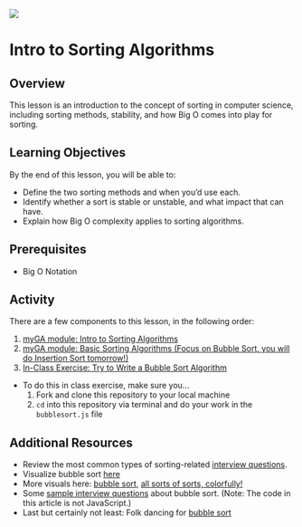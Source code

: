 ![](https://ga-dash.s3.amazonaws.com/production/assets/logo-9f88ae6c9c3871690e33280fcf557f33.png)

# Intro to Sorting Algorithms

## Overview

This lesson is an introduction to the concept of sorting in computer science,
including sorting methods, stability, and how Big O comes into play for sorting.

## Learning Objectives

By the end of this lesson, you will be able to:

- Define the two sorting methods and when you’d use each.
- Identify whether a sort is stable or unstable, and what impact that can have.
- Explain how Big O complexity applies to sorting algorithms.

## Prerequisites

- Big O Notation

## Activity 

There are a few components to this lesson, in the following order:

1. [myGA module: Intro to Sorting Algorithms](https://my.generalassemb.ly/activities/818?from=dashboard&assignmentUuid=4cdfc361-13c8-48ec-9e6f-8ac374151e7f)
1. [myGA module: Basic Sorting Algorithms (Focus on Bubble Sort, you will do Insertion Sort tomorrow!)]() 
2. [In-Class Exercise: Try to Write a Bubble Sort Algorithm](./bubblesort.js)
  - To do this in class exercise, make sure you...
    1. Fork and clone this repository to your local machine 
    1. `cd` into this repository via terminal and do your work in the `bubblesort.js` file

## Additional Resources

- Review the most common types of sorting-related
  [interview questions](https://www.techiedelight.com/sorting-interview-questions/).
- Visualize bubble sort [here](https://www.hackerearth.com/practice/algorithms/sorting/bubble-sort/visualize)
- More visuals here: [bubble sort](https://www.youtube.com/watch?v=Cq7SMsQBEUw), [all sorts of sorts, colorfully!](https://imgur.com/gallery/voutF#7VfpnQp)
- Some [sample interview questions](https://hoven-in.appspot.com/Home/Data-Structures/Data-Structure-Interview-Questions/interview-questions-on-bubble-sort-01.html) about bubble sort. (Note: The code in this article is not JavaScript.)
- Last but certainly not least: Folk dancing for [bubble sort](https://www.youtube.com/watch?v=lyZQPjUT5B4)
